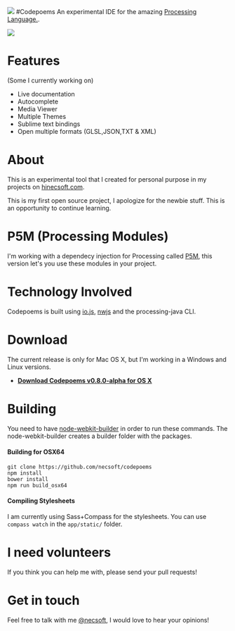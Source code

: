 ![](http://i.imgur.com/LdRYNfs.png?1)
#Codepoems
An experimental IDE for the amazing [Processing Language.](https://www.processing.org/).

![](http://hinecsoft.com/codepoems/assets/screenshot_share_01.png)

# Features
(Some I currently working on)

*	Live documentation
*	Autocomplete
*	Media Viewer
*	Multiple Themes
*	Sublime text bindings
*	Open multiple formats (GLSL,JSON,TXT & XML)

# About 
This is an experimental tool that I created for personal purpose in my projects on [hinecsoft.com](http://hinecsoft.com).

This is my first open source project, I apologize for the newbie stuff. This is an opportunity to continue learning.


# P5M (Processing Modules)
I'm working with a dependecy injection for Processing called [P5M](https://github.com/necsoft/P5M), this version let's you use these modules in your project.

# Technology Involved
Codepoems is built using [io.js](https://iojs.org), [nwjs](http://nwjs.io/) and the processing-java CLI.

# Download
The current release is only for Mac OS X, but I'm working in a Windows and Linux versions.

* **[Download Codepoems v0.8.0-alpha for OS X](https://github.com/necsoft/codepoems/releases)**

# Building
You need to have [node-webkit-builder](https://github.com/mllrsohn/node-webkit-builder) in order to run these commands. The node-webkit-builder creates a builder folder with the packages.

#### Building for OSX64
```
git clone https://github.com/necsoft/codepoems
npm install
bower install
npm run build_osx64
```

#### Compiling Stylesheets
I am currently using Sass+Compass for the stylesheets. You can use ``compass watch`` in the ``app/static/`` folder.

# I need volunteers
If you think you can help me with, please send your pull requests!

# Get in touch
Feel free to talk with me [@necsoft](https://twitter.com/necsoft), I would love to hear your opinions!
